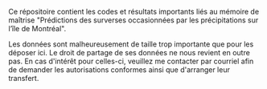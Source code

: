 Ce répositoire contient les codes et résultats importants liés au mémoire de maîtrise 
"Prédictions des surverses occasionnées par les précipitations sur l’île de Montréal".

Les données sont malheureusement de taille trop importante que pour les déposer ici.
Le droit de partage de ses données ne nous revient en outre pas.
En cas d'intérêt pour celles-ci, veuillez me contacter par courriel afin de 
demander les autorisations conformes ainsi que d'arranger leur transfert. 
